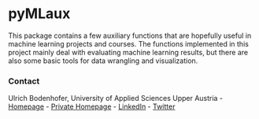 # pyMLaux

This package contains a few auxiliary functions that are hopefully useful in machine learning projects and courses. The functions implemented in this project mainly deal with evaluating machine learning results, but there are also some basic tools for data wrangling and visualization.

### Contact

Ulrich Bodenhofer, University of Applied Sciences Upper Austria - [Homepage](https://pure.fh-ooe.at/en/persons/ulrich-bodenhofer) - [Private Homepage](http://ulrich.bodenhofer.com) - [LinkedIn](https://www.linkedin.com/in/ulrichbodenhofer/) - [Twitter](https://twitter.com/u_bode)
